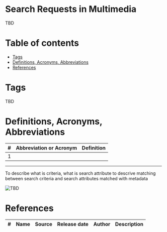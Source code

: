 # Search Requests in Multimedia
TBD

# Table of contents
- [Tags](https://github.com/dimanikulin/dimanikulin/blob/main/MultimediaSearchRequests.md#tags)
- [Definitions, Acronyms, Abbreviations](https://github.com/dimanikulin/dimanikulin/blob/main/MultimediaSearchRequests.md#definitions-acronyms-abbreviations)
- [References](https://github.com/dimanikulin/dimanikulin/blob/main/MultimediaSearchRequests.md#references)

# Tags
TBD

# Definitions, Acronyms, Abbreviations
| # | Abbreviation or Acronym | Definition     |
| - | ------------------------|:--------------:|
| 1 |

---
 
To describe what is criteria, what is search attribute
to descrive matching between search criteria and search attributes matched with metadata

<img src="./Images/TBD.jpg" alt="TBD" />

# References
| # | Name                 | Source                | Release date           |  Author                 | Description   |
| - | ---------------------|---------------------- |----------------------- | ----------------------- |:-------------:|

